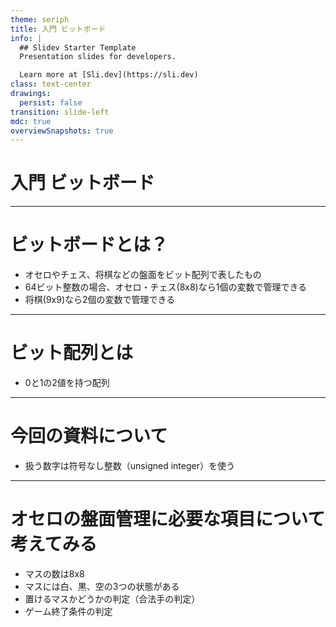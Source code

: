```yaml
---
theme: seriph
title: 入門 ビットボード
info: |
  ## Slidev Starter Template
  Presentation slides for developers.

  Learn more at [Sli.dev](https://sli.dev)
class: text-center
drawings:
  persist: false
transition: slide-left
mdc: true
overviewSnapshots: true
---
```


# 入門 ビットボード

--- 

# ビットボードとは？

- オセロやチェス、将棋などの盤面をビット配列で表したもの
- 64ビット整数の場合、オセロ・チェス(8x8)なら1個の変数で管理できる
- 将棋(9x9)なら2個の変数で管理できる

---

# ビット配列とは

- 0と1の2値を持つ配列

---

# 今回の資料について

- 扱う数字は符号なし整数（unsigned integer）を使う

---

# オセロの盤面管理に必要な項目について考えてみる

- マスの数は8x8
- マスには白、黒、空の3つの状態がある
- 置けるマスかどうかの判定（合法手の判定）
- ゲーム終了条件の判定

